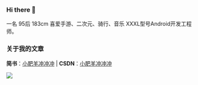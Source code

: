 ### Hi there 👋
  一名 95后 183cm 喜爱手游、二次元、骑行、音乐 XXXL型号Android开发工程师。
### 关于我的文章
**简书**：[小肥羊冲冲冲](https://www.jianshu.com/u/9bcda6e88ac9)  |  **CSDN**：[小肥羊冲冲冲](https://blog.csdn.net/qq_27948659)

<img align="left" src="https://github-readme-stats.vercel.app/api?username=yangmingchuan&count_private=true&include_all_commits=true&layout=compact&bg_color=30,e96443,904e95&title_color=fff&text_color=fff" />

